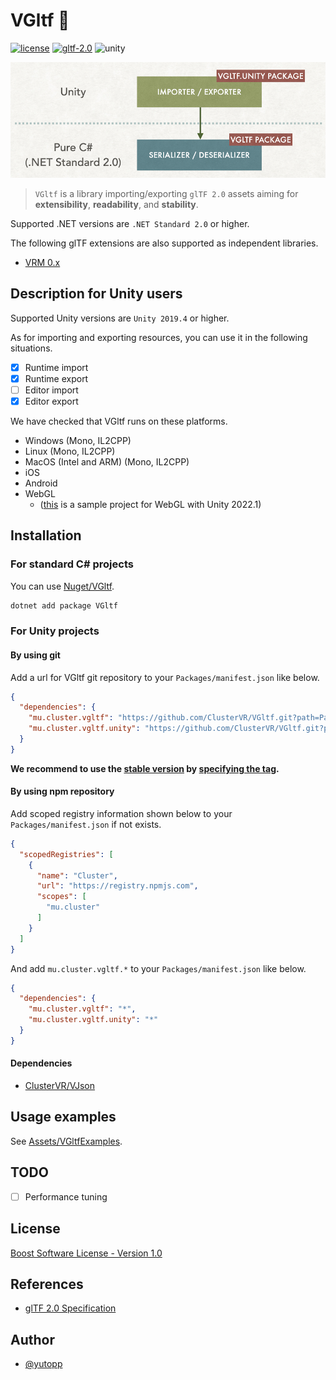 # VGltf 🗿

[![license](https://img.shields.io/github/license/ClusterVR/VGltf.svg)](https://github.com/ClusterVR/VGltf/blob/master/LICENSE_1_0.txt)
[![gltf-2.0](https://camo.githubusercontent.com/4a2bc1263a5da1ed3190e23186521ffd9a2d51b0/68747470733a2f2f696d672e736869656c64732e696f2f62616467652f676c54462d32253245302d677265656e2e7376673f7374796c653d666c6174)](https://github.com/KhronosGroup/glTF/tree/master/specification/2.0)
![unity](https://img.shields.io/badge/unity-2019.4%2B-blue.svg)

![layer](/docs/layer.png)

> `VGltf` is a library importing/exporting `glTF 2.0` assets aiming for **extensibility**, **readability**, and **stability**.

Supported .NET versions are `.NET Standard 2.0` or higher.

The following glTF extensions are also supported as independent libraries.

- [VRM 0.x](https://github.com/vrm-c/vrm-specification)

## Description for Unity users

Supported Unity versions are `Unity 2019.4` or higher.

As for importing and exporting resources, you can use it in the following situations.

- [x] Runtime import
- [x] Runtime export
- [ ] Editor import
- [x] Editor export

We have checked that VGltf runs on these platforms.

- Windows (Mono, IL2CPP)
- Linux (Mono, IL2CPP)
- MacOS (Intel and ARM) (Mono, IL2CPP)
- iOS
- Android
- WebGL
  - ([this](https://github.com/yutopp/webgl-vgltf-sample) is a sample project for WebGL with Unity 2022.1)

## Installation

### For standard C# projects

You can use [Nuget/VGltf](https://www.nuget.org/packages/VGltf/).

```bash
dotnet add package VGltf
```

### For Unity projects

#### By using git

Add a url for VGltf git repository to your `Packages/manifest.json` like below.

```json
{
  "dependencies": {
    "mu.cluster.vgltf": "https://github.com/ClusterVR/VGltf.git?path=Packages/mu.cluster.vgltf",
    "mu.cluster.vgltf.unity": "https://github.com/ClusterVR/VGltf.git?path=Packages/mu.cluster.vgltf.unity"
  }
}
```

**We recommend to use the [stable version](https://github.com/ClusterVR/VGltf/tags) by [specifying the tag](https://docs.unity3d.com/2019.4/Documentation/Manual/upm-git.html#revision).**

#### By using npm repository

Add scoped registry information shown below to your `Packages/manifest.json` if not exists.

```json
{
  "scopedRegistries": [
    {
      "name": "Cluster",
      "url": "https://registry.npmjs.com",
      "scopes": [
        "mu.cluster"
      ]
    }
  ]
}
```

And add `mu.cluster.vgltf.*` to your `Packages/manifest.json` like below.

```json
{
  "dependencies": {
    "mu.cluster.vgltf": "*",
    "mu.cluster.vgltf.unity": "*"
  }
}
```

#### Dependencies

- [ClusterVR/VJson](https://github.com/ClusterVR/VJson)

## Usage examples

See [Assets/VGltfExamples](./Assets/VGltfExamples).

## TODO

- [ ] Performance tuning

## License

[Boost Software License - Version 1.0](./LICENSE_1_0.txt)

## References

- [glTF 2.0 Specification](https://github.com/KhronosGroup/glTF/tree/master/specification/2.0)

## Author

- [@yutopp](https://github.com/yutopp)
